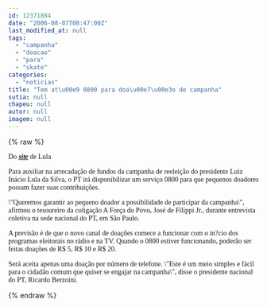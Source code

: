 ```yaml
---
id: 12371884
date: "2006-08-07T08:47:00Z"
last_modified_at: null
tags:
  - "campanha"
  - "doacao"
  - "para"
  - "skate"
categories:
  - "noticias"
title: "Tem at\u00e9 0800 para doa\u00e7\u00e3o de campanha"
sutia: null
chapeu: null
autor: null
imagem: null
---
```

{% raw %}
<p><FONT face=\"Times New Roman\"></p>
<p><P><FONT face=Verdana>Do <STRONG><EM><A href=\"https://www.lulapresidente.org.br/\" target=_blank>site</A></EM></STRONG> de Lula</FONT></P></p>
<p><P><FONT face=Verdana>Para auxiliar na arrecadação de fundos da campanha de reeleição do presidente Luiz Inácio Lula da Silva, o PT irá disponibilizar um serviço 0800 para que pequenos doadores possam fazer suas contribuições. </FONT></P></p>
<p><P><FONT face=Verdana>\"Queremos garantir ao pequeno doador a possibilidade de participar da campanha\", afirmou o tesoureiro da coligação A Força do Povo, José de Filippi Jr., durante entrevista coletiva na sede nacional do PT, em São Paulo. </FONT></P></p>
<p><P><FONT face=Verdana>A previsão é de que o novo canal de doações comece a funcionar com o in?cio dos programas eleitorais no rádio e na TV. Quando o 0800 estiver funcionando, poderão ser feitas doações de R$ 5, R$ 10 e R$ 20. </FONT></P></p>
<p><P><FONT face=Verdana>Será aceita apenas uma doação por número de telefone. \"Este é um meio simples e fácil para o cidadão comum que quiser se engajar na campanha\", disse o presidente nacional do PT, Ricardo Berzoini.</FONT> </P></FONT> </p>
{% endraw %}